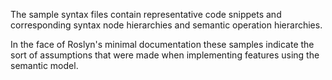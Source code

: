 The sample syntax files contain representative code snippets and corresponding syntax node
hierarchies and semantic operation hierarchies.

In the face of Roslyn's minimal documentation these samples indicate the sort
of assumptions that were made when implementing features using the semantic model.